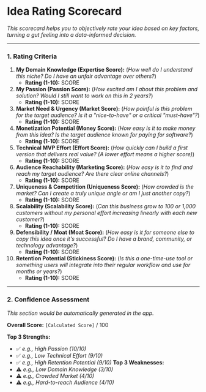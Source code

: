 # Idea Rating Scorecard
*This scorecard helps you to objectively rate your idea based on key factors, turning a gut feeling into a data-informed decision.*

---

### 1. Rating Criteria
1. **My Domain Knowledge (Expertise Score):** (*How well do I understand this niche? Do I have an unfair advantage over others?*)
    - **Rating (1-10):** SCORE
2. **My Passion (Passion Score):** (*How excited am I about this problem and solution? Would I still want to work on this in 2 years?*)
    - **Rating (1-10):** SCORE
3. **Market Need & Urgency (Market Score):** (*How painful is this problem for the target audience? Is it a "nice-to-have" or a critical "must-have"?*)
    - **Rating (1-10):** SCORE
4. **Monetization Potential (Money Score):** (*How easy is it to make money from this idea? Is the target audience known for paying for software?*)
    - **Rating (1-10):** SCORE
5. **Technical MVP Effort (Effort Score):** (*How quickly can I build a first version that delivers real value? (A lower effort means a higher score)*)
    - **Rating (1-10):** SCORE
6. **Audience Reachability (Marketing Score):** (*How easy is it to find and reach my target audience? Are there clear online channels?*)
    - **Rating (1-10):** SCORE
7. **Uniqueness & Competition (Uniqueness Score):** (*How crowded is the market? Can I create a truly unique angle or am I just another copy?*)
    - **Rating (1-10):** SCORE
8. **Scalability (Scalability Score):** (*Can this business grow to 100 or 1,000 customers without my personal effort increasing linearly with each new customer?*)
    - **Rating (1-10):** SCORE
9. **Defensibility / Moat (Moat Score):** (*How easy is it for someone else to copy this idea once it's successful? Do I have a brand, community, or technology advantage?*)
    - **Rating (1-10):** SCORE
10. **Retention Potential (Stickiness Score):** (*Is this a one-time-use tool or something users will integrate into their regular workflow and use for months or years?*)
    - **Rating (1-10):** SCORE

---

### 2. Confidence Assessment
*This section would be automatically generated in the app.*

**Overall Score:** `[Calculated Score]` / 100

**Top 3 Strengths:**
- ✅ *e.g., High Passion (10/10)*
- ✅ *e.g., Low Technical Effort (9/10)*
- ✅ *e.g., High Retention Potential (9/10)*
**Top 3 Weaknesses:**
- ⚠️ *e.g., Low Domain Knowledge (3/10)*
- ⚠️ *e.g., Crowded Market (4/10)*
- ⚠️ *e.g., Hard-to-reach Audience (4/10)*